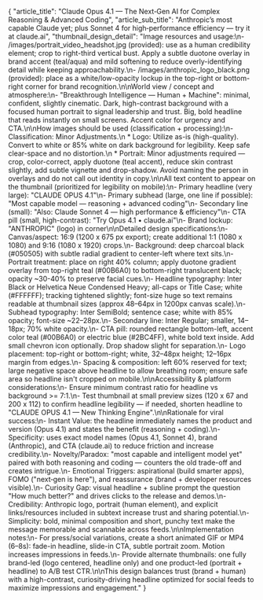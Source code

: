 

{
  "article_title": "Claude Opus 4.1 — The Next‑Gen AI for Complex Reasoning & Advanced Coding",
  "article_sub_title": "Anthropic’s most capable Claude yet; plus Sonnet 4 for high‑performance efficiency — try it at claude.ai",
  "thumbnail_design_detail": "Image resources and usage:\n- /images/portrait_video_headshot.jpg (provided): use as a human credibility element; crop to right-third vertical bust. Apply a subtle duotone overlay in brand accent (teal/aqua) and mild softening to reduce overly-identifying detail while keeping approachability.\n- /images/anthropic_logo_black.png (provided): place as a white/low-opacity lockup in the top-right or bottom-right corner for brand recognition.\n\nWorld view / concept and atmosphere:\n- \"Breakthrough Intelligence — Human + Machine\": minimal, confident, slightly cinematic. Dark, high-contrast background with a focused human portrait to signal leadership and trust. Big, bold headline that reads instantly on small screens. Accent color for urgency and CTA.\n\nHow images should be used (classification + processing):\n- Classification: Minor Adjustments.\n  * Logo: Utilize as-is (high-quality). Convert to white or 85% white on dark background for legibility. Keep safe clear-space and no distortion.\n  * Portrait: Minor adjustments required — crop, color-correct, apply duotone (teal accent), reduce skin contrast slightly, add subtle vignette and drop-shadow. Avoid naming the person in overlays and do not call out identity in copy.\n\nAll text content to appear on the thumbnail (prioritized for legibility on mobile):\n- Primary headline (very large): \"CLAUDE OPUS 4.1\"\n- Primary subhead (large, one line if possible): \"Most capable model — reasoning + advanced coding\"\n- Secondary line (small): \"Also: Claude Sonnet 4 — high performance & efficiency\"\n- CTA pill (small, high-contrast): \"Try Opus 4.1 • claude.ai\"\n- Brand lockup: \"ANTHROPIC\" (logo) in corner\n\nDetailed design specifications:\n- Canvas/aspect: 16:9 (1200 x 675 px export); create additional 1:1 (1080 x 1080) and 9:16 (1080 x 1920) crops.\n- Background: deep charcoal black (#050505) with subtle radial gradient to center-left where text sits.\n- Portrait treatment: place on right 40% column; apply duotone gradient overlay from top-right teal (#00B6A0) to bottom-right translucent black; opacity ~30-40% to preserve facial cues.\n- Headline typography: Inter Black or Helvetica Neue Condensed Heavy; all-caps or Title Case; white (#FFFFFF); tracking tightened slightly; font-size huge so text remains readable at thumbnail sizes (approx 48–64px in 1200px canvas scale).\n- Subhead typography: Inter SemiBold; sentence case; white with 85% opacity; font-size ~22–28px.\n- Secondary line: Inter Regular; smaller, 14–18px; 70% white opacity.\n- CTA pill: rounded rectangle bottom-left, accent color teal (#00B6A0) or electric blue (#2BC4FF), white bold text inside. Add small chevron icon optionally. Drop shadow slight for separation.\n- Logo placement: top-right or bottom-right; white, 32–48px height; 12–16px margin from edges.\n- Spacing & composition: left 60% reserved for text; large negative space above headline to allow breathing room; ensure safe area so headline isn't cropped on mobile.\n\nAccessibility & platform considerations:\n- Ensure minimum contrast ratio for headline vs background >= 7:1.\n- Test thumbnail at small preview sizes (120 x 67 and 200 x 112) to confirm headline legibility — if needed, shorten headline to \"CLAUDE OPUS 4.1 — New Thinking Engine\".\n\nRationale for viral success:\n- Instant Value: the headline immediately names the product and version (Opus 4.1) and states the benefit (reasoning + coding).\n- Specificity: uses exact model names (Opus 4.1, Sonnet 4), brand (Anthropic), and CTA (claude.ai) to reduce friction and increase credibility.\n- Novelty/Paradox: \"most capable and intelligent model yet\" paired with both reasoning and coding — counters the old trade-off and creates intrigue.\n- Emotional Triggers: aspirational (build smarter apps), FOMO (\"next‑gen is here\"), and reassurance (brand + developer resources visible).\n- Curiosity Gap: visual headline + subline prompt the question \"How much better?\" and drives clicks to the release and demos.\n- Credibility: Anthropic logo, portrait (human element), and explicit links/resources included in subtext increase trust and sharing potential.\n- Simplicity: bold, minimal composition and short, punchy text make the message memorable and scannable across feeds.\n\nImplementation notes:\n- For press/social variations, create a short animated GIF or MP4 (6–8s): fade-in headline, slide-in CTA, subtle portrait zoom. Motion increases impressions in feeds.\n- Provide alternate thumbnails: one fully brand-led (logo centered, headline only) and one product-led (portrait + headline) to A/B test CTR.\n\nThis design balances trust (brand + human) with a high-contrast, curiosity-driving headline optimized for social feeds to maximize impressions and engagement."
}